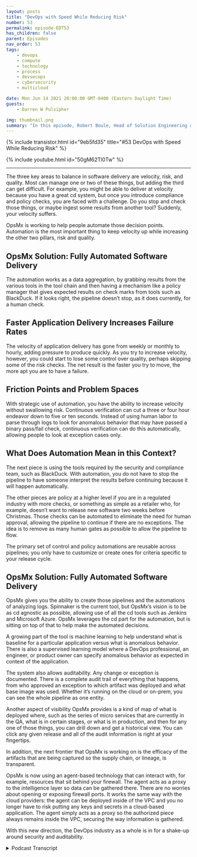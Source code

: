 ```yaml
---
layout: posts
title: "DevOps with Speed While Reducing Risk"
number: 53
permalink: episode-EDT53
has_children: false
parent: Episodes
nav_order: 53
tags:
    - devops
    - compute
    - technology
    - process
    - devsecops
    - cybersecurity
    - multicloud

date: Mon Jun 14 2021 20:00:00 GMT-0400 (Eastern Daylight Time)
guests:
    - Darren W Pulsipher

img: thumbnail.png
summary: "In this episode, Robert Boule, Head of Solution Engineering at OpsMx, joins Darren to talk about improving speed without increasing risk in the DevOps process. The three key areas to balance in software delivery are velocity, risk, and quality. Most can manage one or two of these things, but adding the third can get difficult. For example, you might be able to deliver at velocity because you have a great cd system, but once you introduce compliance and policy checks, you are faced with a challenge. Do you stop and check those things, or maybe ingest some results from another tool? Suddenly, your velocity suffers."
---
```


{% include transistor.html id="9eb5fd35" title="#53 DevOps with Speed While Reducing Risk" %}

{% include youtube.html id="50gM62Tl0Tw" %}

---

The three key areas to balance in software delivery are velocity, risk, and quality. Most can manage one or two of these things, but adding the third can get difficult.  For example, you might be able to deliver at velocity because you have a great cd system, but once you introduce compliance and policy checks, you are faced with a challenge. Do you stop and check those things, or maybe ingest some results from another tool? Suddenly, your velocity suffers.

OpsMx is working to help people automate those decision points. Automation is the most important thing to keep velocity up while increasing the other two pillars, risk and quality.

## OpsMx Solution: Fully Automated Software Delivery

The automation works as a data aggregation, by grabbing results from the various tools in the tool chain and then having a mechanism like a policy manager that gives expected results on check marks from tools such as BlackDuck. If it looks right, the pipeline doesn’t stop, as it does currently, for a human check.

## Faster Application Delivery Increases Failure Rates

The velocity of application delivery has gone from weekly or monthly to hourly, adding pressure to produce quickly. As you try to increase velocity, however, you could start to lose some control over quality, perhaps skipping some of the risk checks. The net result is the faster you try to move, the more apt you are to have a failure.

## Friction Points and Problem Spaces

With strategic use of automation, you have the ability to increase velocity without swallowing risk. Continuous verification can cut a three or four hour endeavor down to five or ten seconds. Instead of using human labor to parse through logs to look for anomalous behavior that may have passed a binary pass/fail check, continuous verification can do this automatically, allowing people to look at exception cases only.

## What Does Automation Mean in this Context?

The next piece is using the tools required by the security and compliance team, such as BlackDuck. With automation, you do not have to stop the pipeline to have someone interpret the results before continuing because it will happen automatically.

The other pieces are policy at a higher level if you are in a regulated industry with more checks, or something as simple as a retailer who, for example, doesn’t want to release new software two weeks before Christmas. Those checks can be automated to eliminate the need for human approval, allowing the pipeline to continue if there are no exceptions. The idea is to remove as many human gates as possible to allow the pipeline to flow.

The primary set of control and policy automations are reusable across pipelines; you only have to customize or create ones for criteria specific to your release cycle.

## OpsMx Solution: Fully Automated Software Delivery

OpsMx gives you the ability to create those pipelines and the automations of analyzing logs. Spinnaker is the current tool, but OpsMx’s vision is to be as cd agnostic as possible, allowing use of all the cd tools such as Jenkins and Microsoft Azure. OpsMx leverages the cd part for the automation, but is sitting on top of that to help make the automated decisions.

A growing part of the tool is machine learning to help understand what is baseline for a particular application versus what is anomalous behavior. There is also a supervised learning model where a DevOps professional, an engineer, or product owner can specify anomalous behavior as expected in context of the application.

The system also allows auditability. Any change or exception is documented. There is a complete audit trail of everything that happens, from who approved an exception to which artifact was deployed and what base image was used. Whether it’s running on the cloud or on-prem, you can see the whole pipeline as one entity.

Another aspect of visibility OpsMx provides is a kind of map of what is deployed where, such as the series of micro services that are currently in the QA, what is in certain stages, or what is in production, and then for any one of those things, you can drill down and get a historical view. You can click any given release and all of the audit information is right at your fingertips.  

In addition, the next frontier that OpsMx is working on is the efficacy of the artifacts that are being captured so the supply chain, or lineage, is transparent.

OpsMx is now using an agent-based technology that can interact with, for example, resources that sit behind your firewall. The agent acts as a proxy to the intelligence layer so data can be gathered there. There are no worries about opening or exposing firewall ports. It works the same way with the cloud providers: the agent can be deployed inside of the VPC and you no longer have to risk putting any keys and secrets in a cloud-based application. The agent simply acts as a proxy so the authorized piece always remains inside the VPC, securing the way information is gathered.

With this new direction, the DevOps industry as a whole is in for a shake-up around security and auditability. 


<details>
<summary> Podcast Transcript </summary>

<p></p>

</details>
